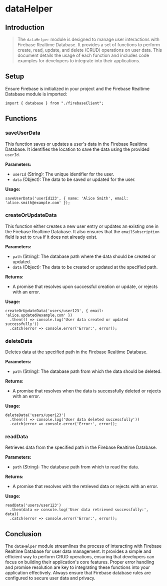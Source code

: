 # dataHelper



## Introduction

> The `dataHelper` module is designed to manage user interactions with Firebase Realtime Database. It provides a set of functions to perform create, read, update, and delete (CRUD) operations on user data. This document details the usage of each function and includes code examples for developers to integrate into their applications.

## Setup

Ensure Firebase is initialized in your project and the Firebase Realtime Database module is imported:

```
import { database } from "./firebaseClient";
```

## Functions

### saveUserData

This function saves or updates a user's data in the Firebase Realtime Database. It identifies the location to save the data using the provided `userId`.

**Parameters:**

- `userId` (String): The unique identifier for the user.
- `data` (Object): The data to be saved or updated for the user.

**Usage:**

```
saveUserData('userId123', { name: 'Alice Smith', email: 'alice.smith@example.com' });
```

### createOrUpdateData

This function either creates a new user entry or updates an existing one in the Firebase Realtime Database. It also ensures that the `emailSubscription` field is set to `true` if it does not already exist.

**Parameters:**

- `path` (String): The database path where the data should be created or updated.
- `data` (Object): The data to be created or updated at the specified path.

**Returns:**

- A promise that resolves upon successful creation or update, or rejects with an error.

**Usage:**

```
createOrUpdateData('users/user123', { email: 'alice.updated@example.com' })
  .then(() => console.log('User data created or updated successfully'))
  .catch(error => console.error('Error:', error));
```

### deleteData

Deletes data at the specified path in the Firebase Realtime Database.

**Parameters:**

- `path` (String): The database path from which the data should be deleted.

**Returns:**

- A promise that resolves when the data is successfully deleted or rejects with an error.

**Usage:**

```
deleteData('users/user123')
  .then(() => console.log('User data deleted successfully'))
  .catch(error => console.error('Error:', error));
```

### readData

Retrieves data from the specified path in the Firebase Realtime Database.

**Parameters:**

- `path` (String): The database path from which to read the data.

**Returns:**

- A promise that resolves with the retrieved data or rejects with an error.

**Usage:**

```
readData('users/user123')
  .then(data => console.log('User data retrieved successfully:', data))
  .catch(error => console.error('Error:', error));
```

## Conclusion

The `dataHelper` module streamlines the process of interacting with Firebase Realtime Database for user data management. It provides a simple and efficient way to perform CRUD operations, ensuring that developers can focus on building their application's core features. Proper error handling and promise resolution are key to integrating these functions into your application effectively. Always ensure that Firebase database rules are configured to secure user data and privacy.
